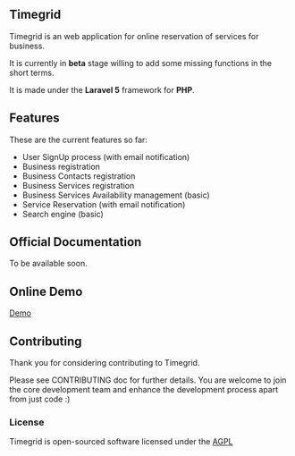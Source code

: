 ## Timegrid

Timegrid is an web application for online reservation of services for business.

It is currently in **beta** stage willing to add some missing functions in the short terms.

It is made under the **Laravel 5** framework for **PHP**.

## Features

These are the current features so far:

  * User SignUp process (with email notification)
  * Business registration
  * Business Contacts registration
  * Business Services registration
  * Business Services Availability management (basic)
  * Service Reservation (with email notification)
  * Search engine (basic)

## Official Documentation

To be available soon.

## Online Demo

[Demo](http://demo.timegrid.io/)

## Contributing

Thank you for considering contributing to Timegrid.

Please see CONTRIBUTING doc for further details.
You are welcome to join the core development team and enhance the development process apart from just code :)

### License

Timegrid is open-sourced software licensed under the [AGPL](http://www.gnu.org/licenses/agpl-3.0-standalone.html)
